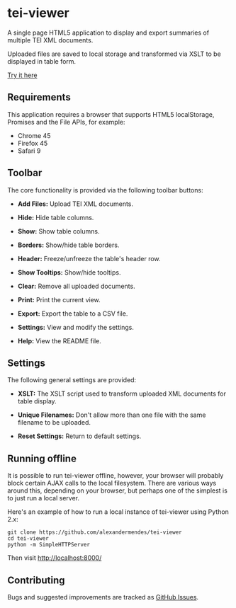 # tei-viewer

A single page HTML5 application to display and export summaries of multiple
TEI XML documents.

Uploaded files are saved to local storage and transformed via XSLT to be
displayed in table form.

[Try it here](http://alexandermendes.github.io/tei-viewer/)


## Requirements

This application requires a browser that supports HTML5 localStorage, Promises
and the File APIs, for example:

- Chrome 45
- Firefox 45
- Safari 9


## Toolbar

The core functionality is provided via the following toolbar buttons:

- **Add Files:** Upload TEI XML documents.

- **Hide:** Hide table columns.

- **Show:** Show table columns.

- **Borders:** Show/hide table borders.

- **Header:** Freeze/unfreeze the table's header row.

- **Show Tooltips:** Show/hide tooltips.

- **Clear:** Remove all uploaded documents.

- **Print:** Print the current view.

- **Export:** Export the table to a CSV file.

- **Settings:** View and modify the settings.

- **Help:** View the README file.


## Settings

The following general settings are provided:

- **XSLT:** The XSLT script used to transform uploaded XML documents for table display.

- **Unique Filenames:** Don't allow more than one file with the same filename
to be uploaded.

- **Reset Settings:** Return to default settings.


## Running offline

It is possible to run tei-viewer offline, however, your browser will probably
block certain AJAX calls to the local filesystem. There are various ways around
this, depending on your browser, but perhaps one of the simplest is to just run
a local server.

Here's an example of how to run a local instance of tei-viewer using Python 2.x:

```
git clone https://github.com/alexandermendes/tei-viewer
cd tei-viewer
python -m SimpleHTTPServer
```

Then visit [http://localhost:8000/](http://localhost:8000/)


## Contributing

Bugs and suggested improvements are tracked as
[GitHub Issues](https://github.com/alexandermendes/tei-viewer/issues).
